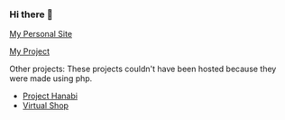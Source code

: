### Hi there 👋

[My Personal Site](monambike.github.io)

[My Project](monambike.github.io/virtualrestaurant_web)

Other projects:
These projects couldn't have been hosted because they were made using php.
- [Project Hanabi](https://github.com/monambike/projecthanabi_web)
- [Virtual Shop](https://github.com/monambike/virtualshop_web)
